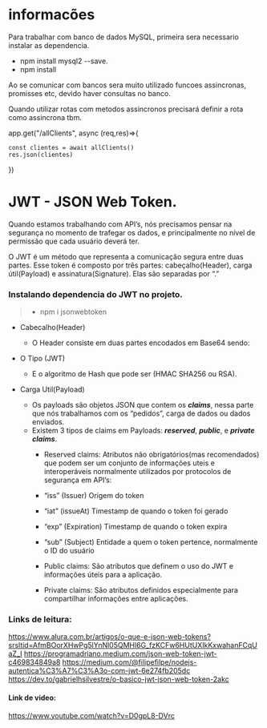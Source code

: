 # informacões

Para trabalhar com banco de dados MySQL, primeira sera necessario instalar as dependencia.

- npm install mysql2 --save.
- npm install 

Ao se comunicar com bancos sera muito utilizado funcoes assincronas, promisses etc, devido 
haver consultas no banco.

Quando utilizar rotas com metodos assincronos precisará definir a rota como assincrona tbm.

app.get("/allClients", async (req,res)=>{
    
    const clientes = await allClients()
    res.json(clientes)
})

# JWT - JSON Web Token.
Quando estamos trabalhando com API’s, nós precisamos pensar na segurança no momento de trafegar 
os dados, e principalmente no nível de permissão que cada usuário deverá ter. 

O JWT é um método que representa a comunicação segura entre duas partes. 
Esse token é composto por três partes: cabeçalho(Header), carga útil(Payload) e assinatura(Signature).
Elas são separadas por “.”

### Instalando dependencia do JWT no projeto.
> - npm i jsonwebtoken

- Cabecalho(Header) 
    - O Header consiste em duas partes encodados em Base64 sendo:

- O Tipo (JWT)
    - E o algoritmo de Hash que pode ser (HMAC SHA256 ou RSA).

- Carga Util(Payload) 
    - Os payloads são objetos JSON que contem os ***claims***, nessa parte que nós trabalhamos com os “pedidos”, carga de dados ou dados enviados. 
    - Existem 3 tipos de claims em Payloads: ***reserved***, ***public***, e ***private claims***.
        - Reserved claims: Atributos não obrigatórios(mas recomendados) que podem ser um conjunto de informações uteis e interoperáveis normalmente utilizados por protocolos de segurança em API’s:

        - “iss” (Issuer) Origem do token

        - “iat” (issueAt) Timestamp de quando o token foi gerado

        - “exp” (Expiration) Timestamp de quando o token expira

        - “sub” (Subject) Entidade a quem o token pertence, normalmente o ID do usuário

        - Public claims: São atributos que definem o uso do JWT e informações úteis para 
        a aplicação.

        - Private claims: São atributos definidos especialmente para compartilhar 
        informações entre aplicações.

### Links de leitura:
https://www.alura.com.br/artigos/o-que-e-json-web-tokens?srsltid=AfmBOorXHwPg5lYnNl05QMHl6G_fzKCFw6HUtUXIkKxwahanFCqUaZ_I
https://programadriano.medium.com/json-web-token-jwt-c469834849a8
https://medium.com/@filipefilpe/nodejs-autentica%C3%A7%C3%A3o-com-jwt-6e274fb205dc
https://dev.to/gabrielhsilvestre/o-basico-jwt-json-web-token-2akc

#### Link de video:
https://www.youtube.com/watch?v=D0gpL8-DVrc
